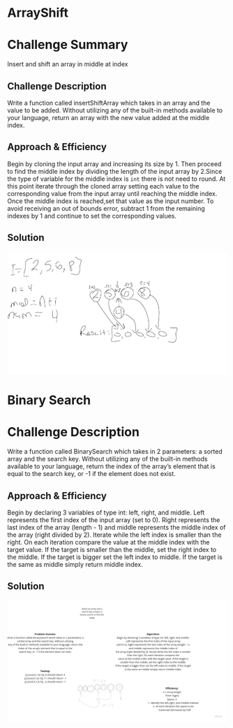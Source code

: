 # ArrayShift
# Challenge Summary
Insert and shift an array in middle at index

## Challenge Description
Write a function called insertShiftArray which takes in an array and the value to be added. Without utilizing any of
the built-in methods available to your language, return an array with the new value added at the middle index.

## Approach & Efficiency
Begin by cloning the input array and increasing its size by 1. Then proceed to find the middle index by dividing the
length of the input array by 2.Since the type of variable for the middle index is `int` there is not need to round.
At this point iterate through the cloned array setting each value to the corresponding value from the input array until
reaching the middle index. Once the middle index is reached,set that value as the input number. To avoid receiving an
out of bounds error, subtract 1 from the remaining indexes by 1 and continue to set the corresponding values.

## Solution
![WhiteBoard](assets/ArrayShift.jpg)

# Binary Search

# Challenge Description
Write a function called BinarySearch which takes in 2 parameters: a sorted array and the search key. Without utilizing
any of the built-in methods available to your language, return the index of the array’s element that is equal to the
search key, or -1 if the element does not exist.

## Approach & Efficiency
Begin by declaring 3 variables of type int: left, right, and middle. Left represents the first index of the input array
(set to 0). Right represents the last index of the array (length - 1) and middle represents the middle index of
the array (right divided by 2). Iterate while the left index is smaller than the right. On each iteration compare the
value at the middle index with the target value. If the target is smaller than the middle, set the right index to the middle.
If the target is bigger set the left index to middle. If the target is the same as middle simply return middle index.

## Solution
![WhiteBoard](assets/array-binary-search.jpg)
